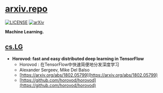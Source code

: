 # [arxiv.repo](https://github.com/Mainvooid/arxiv.repo)

[![LICENSE](https://img.shields.io/badge/license-Anti%20996-blue.svg)](https://github.com/996icu/996.ICU/blob/master/LICENSE)
[![arXiv](https://img.shields.io/badge/arXiv-cs.LG-orange.svg)]()

**Machine Learning.**

## [cs.LG](https://arxiv.org/list/cs.LG/recent)

- **Horovod: fast and easy distributed deep learning in TensorFlow**
   - Horovod : 在TensorFlow中快速简便地分发深度学习
   - Alexander Sergeev, Mike Del Balso
   - [https://arxiv.org/abs/1802.05799](https://arxiv.org/abs/1802.05799)
   - [https://github.com/horovod/horovod](https://github.com/horovod/horovod)